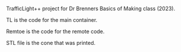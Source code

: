 TrafficLight++ project for Dr Brenners Basics of Making class (2023).

TL is the code for the main container.

Remtoe is the code for the remote code.

STL file is the cone that was printed.

